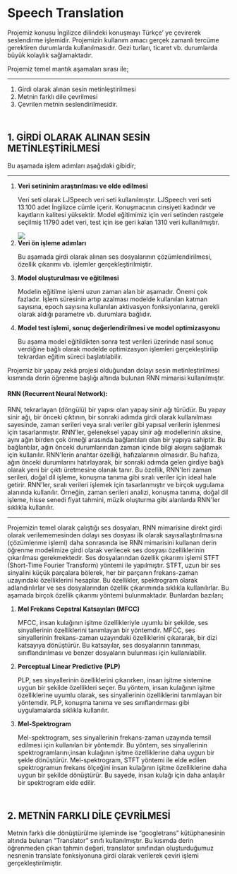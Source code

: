  # Speech Translation
<p>Projemiz konusu İngilizce dilindeki konuşmayı Türkçe’ ye çevirerek seslendirme işlemidir. Projemizin kullanım amacı gerçek zamanlı tercüme gerektiren durumlarda kullanılmasıdır. Gezi turları, ticaret vb. durumlarda büyük kolaylık sağlamaktadır. </p>
Projemiz temel mantık aşamaları sırası ile;
<hr>
<ol>
    <li>Girdi olarak alınan sesin metinleştirilmesi </li>
    <li>Metnin farklı dile çevrilmesi</li>
    <li>Çevrilen metnin seslendirilmesidir.</li>
</ol>

<h2>
 
<br>
1. GİRDİ OLARAK ALINAN SESİN METİNLEŞTİRİLMESİ 
</h2>
<p>Bu aşamada işlem adımları aşağıdaki gibidir;</p>
<hr>

<ol>
 <li><strong>Veri setininim araştırılması ve elde edilmesi</strong>
  <p>     Veri seti olarak LJSpeech veri seti kullanılmıştır. LJSpeech veri seti 13.100 adet İngilizce cümle içerir. Konuşmacının cinsiyeti kadındır ve kayıtların kalitesi yüksektir. Model eğitimimiz için veri setinden rastgele seçilmiş 11790 adet veri, test için ise geri kalan 1310 veri kullanılmıştır.</p>
  <img src="https://production-media.paperswithcode.com/datasets/LJSpeech-0000001001-0d016d5b.jpg"></img>
 </li>
 <li><strong>Veri ön işleme adımları</strong>
 <p>  Bu aşamada girdi olarak alınan ses dosyalarının çözümlendirilmesi, özellik çıkarımı vb. işlemler gerçekleştirilmiştir.</p>
  
 </li>
 <li><strong>Model oluşturulması ve eğitilmesi</strong>
 <p>     Modelin eğitilme işlemi uzun zaman alan bir aşamadır. Önemi çok fazladır. İşlem süresinin artıp azalması modelde kullanılan katman sayısına, epoch sayısına kullanılan aktivasyon fonksiyonlarına, gerekli olarak aldığı parametre vb. durumlara bağlıdır. </p>
  </li>
 <li><strong>Model test işlemi, sonuç değerlendirilmesi ve model optimizasyonu</strong>
 <p>    Bu aşama model eğitildikten sonra test verileri üzerinde nasıl sonuç verdiğine bağlı olarak modelde optimizasyon işlemleri gerçekleştirilip tekrardan eğitim süreci başlatılabilir.</p>
  </li>

</ol>
<p>Projemiz bir yapay zekâ projesi olduğundan dolayı sesin metinleştirilmesi kısmında derin öğrenme başlığı altında bulunan RNN mimarisi kullanılmıştır. </p>
<h4>RNN (Recurrent Neural Network):</h4>
<p>
RNN, tekrarlayan (döngülü) bir yapısı olan yapay sinir ağı türüdür. Bu yapay sinir ağı, bir önceki çıktının, bir sonraki adımda girdi olarak kullanılması sayesinde, zaman serileri veya sıralı veriler gibi yapısal verilerin işlenmesi için tasarlanmıştır. RNN'ler, geleneksel yapay sinir ağı modellerinin aksine, aynı ağın birden çok örneği arasında bağlantıları olan bir yapıya sahiptir. Bu bağlantılar, ağın önceki durumlarından zaman içinde bilgi akışını sağlamak için kullanılır. RNN'lerin anahtar özelliği, hafızalarının olmasıdır. Bu hafıza, ağın önceki durumlarını hatırlayarak, bir sonraki adımda gelen girdiye bağlı olarak yeni bir çıktı üretmesine olanak tanır. Bu özellik, RNN'leri zaman serileri, doğal dil işleme, konuşma tanıma gibi sıralı veriler için ideal hale getirir. RNN'ler, sıralı verileri işlemek için tasarlanmıştır ve birçok uygulama alanında kullanılır. Örneğin, zaman serileri analizi, konuşma tanıma, doğal dil işleme, hisse senedi fiyat tahmini, müzik oluşturma gibi alanlarda RNN'ler sıklıkla kullanılır.

</p>

<hr>

<p>
Projemizin temel olarak çalıştığı ses dosyaları, RNN mimarisine direkt girdi olarak verilememesinden dolayı ses dosyası ilk olarak sayısallaştırılmasına (çözümlenme işlemi) daha sonrasında ise RNN mimarisini kullanan derin öğrenme modelimize girdi olarak verilecek ses dosyası özelliklerinin çıkarılması gerekmektedir. Ses dosyalarından özellik çıkarımı işlemi STFT (Short-Time Fourier Transform) yöntemi ile yapılmıştır. STFT, uzun bir ses sinyalini küçük parçalara bölerek, her bir parçanın frekans-zaman uzayındaki özelliklerini hesaplar. Bu özellikler, spektrogram olarak adlandırılırlar ve ses dosyalarından özellik çıkarımında sıklıkla kullanılırlar. Bu aşamada birçok özellik çıkarımı yöntemi bulunmaktadır. Bunlardan bazıları;
</p>


<ol>
 <li><strong>Mel Frekans Cepstral Katsayıları (MFCC)</strong>
  <p>MFCC, insan kulağının işitme özellikleriyle uyumlu bir şekilde, ses sinyallerinin özelliklerini tanımlayan bir yöntemdir. MFCC, ses sinyallerinin frekans-zaman uzayındaki özelliklerini çıkararak, bir dizi katsayıya dönüştürür. Bu katsayılar, ses dosyalarının tanınması, sınıflandırılması ve benzer dosyaların bulunması için kullanılabilir.</p>
  
 </li>
 <li><strong>Perceptual Linear Predictive (PLP)</strong>
 <p>  PLP, ses sinyallerinin özelliklerini çıkarırken, insan işitme sistemine uygun bir şekilde özellikleri seçer. Bu yöntem, insan kulağının işitme özelliklerine uyumlu olarak, ses sinyallerinin özelliklerini tanımlayan bir yöntemdir. PLP, konuşma tanıma ve ses sınıflandırması gibi uygulamalarda sıklıkla kullanılır.</p>
  
 </li>
 <li><strong>Mel-Spektrogram</strong>
 <p> Mel-spektrogram, ses sinyallerinin frekans-zaman uzayında temsil edilmesi için kullanılan bir yöntemdir. Bu yöntem, ses sinyallerinin spektrogramlarını,insan kulağının işitme özelliklerine daha uygun bir şekle dönüştürür. Mel-spektrogram, STFT yöntemi ile elde edilen spektrogramun frekans ölçeğini insan kulağının işitme özelliklerine daha uygun bir şekilde dönüştürür. Bu sayede, insan kulağı için daha anlaşılır bir spektrogram elde edilir. </p>
  </li>
</ol>

<h2>
 <br>
2. METNİN FARKLI DİLE ÇEVRİLMESİ
</h2>
<p>Metnin farklı dile dönüştürülme işleminde ise “googletrans” kütüphanesinin altında bulunan “Translator” sınıfı kullanılmıştır. Bu kısımda derin öğrenmeden çıkan tahmin değeri, translator sınıfından oluşturduğumuz nesnenin translate fonksiyonuna girdi olarak verilerek çeviri işlemi gerçekleştirilmiştir. </p>




